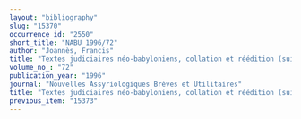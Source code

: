 ```yaml
---
layout: "bibliography"
slug: "15370"
occurrence_id: "2550"
short_title: "NABU 1996/72"
author: "Joannès, Francis"
title: "Textes judiciaires néo-babyloniens, collation et réédition (suite), textes de Kuta"
volume_no_: "72"
publication_year: "1996"
journal: "Nouvelles Assyriologiques Brèves et Utilitaires"
title: "Textes judiciaires néo-babyloniens, collation et réédition (suite), textes de Kuta"
previous_item: "15373"
---
```

